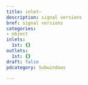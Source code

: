 ```yaml
---
title: inlet~
description: signal versions
bref: signal versions
categories:
- object
inlets:
  1st: {}
outlets:
  1st: {}
draft: false
pdcategory: Subwindows

---
```


